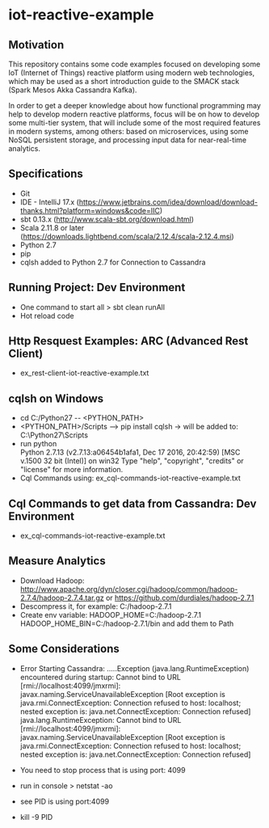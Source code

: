 # iot-reactive-example

## Motivation

This repository contains some code examples focused on developing some IoT (Internet of Things) reactive platform using modern web technologies, which may be used as a short introduction guide to the SMACK stack (Spark Mesos Akka Cassandra Kafka).

In order to get a deeper knowledge about how functional programming may help to develop modern reactive platforms, focus will be on how to develop some multi-tier system, that will include some of the most required features in modern systems, among others: based on microservices, using some NoSQL persistent storage, and processing input data for near-real-time analytics.

## Specifications

-	Git
-	IDE - IntelliJ 17.x (https://www.jetbrains.com/idea/download/download-thanks.html?platform=windows&code=IIC)
-	sbt 0.13.x (http://www.scala-sbt.org/download.html)
-	Scala 2.11.8 or later (https://downloads.lightbend.com/scala/2.12.4/scala-2.12.4.msi) 
-	Python 2.7
-	pip
-	cqlsh added to Python 2.7 for Connection to Cassandra

## Running Project: Dev Environment

-   One command to start all > sbt clean runAll
-   Hot reload code

## Http Resquest Examples: ARC (Advanced Rest Client)

-   ex_rest-client-iot-reactive-example.txt

## cqlsh on Windows

-   cd C:/Python27 -- <PYTHON_PATH>  
-   <PYTHON_PATH>/Scripts --> pip install cqlsh -> will be added to: C:\Python27\Scripts
-   run python   
    Python 2.7.13 (v2.7.13:a06454b1afa1, Dec 17 2016, 20:42:59) [MSC v.1500 32 bit (Intel)] on win32
    Type "help", "copyright", "credits" or "license" for more information.
-   Cql Commands using: ex_cql-commands-iot-reactive-example.txt

## Cql Commands to get data from Cassandra: Dev Environment

-   ex_cql-commands-iot-reactive-example.txt

## Measure Analytics

-   Download Hadoop: 
    http://www.apache.org/dyn/closer.cgi/hadoop/common/hadoop-2.7.4/hadoop-2.7.4.tar.gz
    or
    https://github.com/durdiales/hadoop-2.7.1
-   Descompress it, for example: C:/hadoop-2.7.1
-   Create env variable: 
    HADOOP_HOME=C:/hadoop-2.7.1
    HADOOP_HOME_BIN=C:/hadoop-2.7.1/bin and add them to Path

## Some Considerations

-   Error Starting Cassandra:
    .....Exception (java.lang.RuntimeException) encountered during startup: Cannot bind to URL [rmi://localhost:4099/jmxrmi]: javax.naming.ServiceUnavailableException [Root exception is java.rmi.ConnectException: Connection refused to host: localhost; nested exception is: 
    	java.net.ConnectException: Connection refused]
    java.lang.RuntimeException: Cannot bind to URL [rmi://localhost:4099/jmxrmi]: javax.naming.ServiceUnavailableException [Root exception is java.rmi.ConnectException: Connection refused to host: localhost; nested exception is: 
    	java.net.ConnectException: Connection refused]

-   You need to stop process that is using port: 4099
-   run in console > netstat -ao
-   see PID is using port:4099
-   kill -9 PID